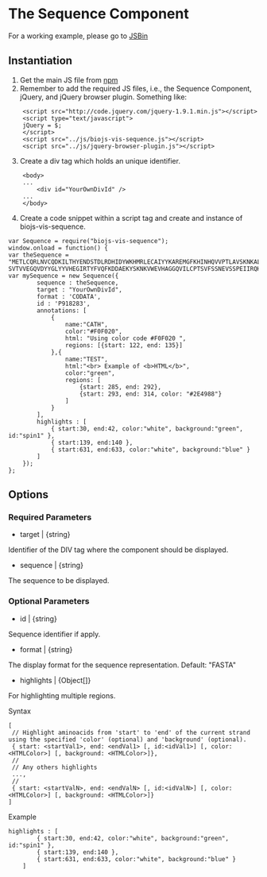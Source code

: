 # The Sequence Component #

For a working example, please go to [JSBin](http://jsbin.com/jixehituxopa/1/edit)

## Instantiation ##
1. Get the main JS file from [npm](https://www.npmjs.com/package/biojs-vis-sequence) 
2. Remember to add the required JS files, i.e., the Sequence Component, jQuery, and jQuery browser plugin. Something like: 
```
    <script src="http://code.jquery.com/jquery-1.9.1.min.js"></script>
    <script type="text/javascript">
    jQuery = $;
    </script>
    <script src="../js/biojs-vis-sequence.js"></script>
    <script src="../js/jquery-browser-plugin.js"></script>
```
3. Create a div tag which holds an unique identifier.
```
    <body>
    ...
    	<div id="YourOwnDivId" />
    ...
    </body>
```
4. Create a code snippet within a script tag and create and instance of biojs-vis-sequence.
```
var Sequence = require("biojs-vis-sequence");
window.onload = function() {
var theSequence = "METLCQRLNVCQDKILTHYENDSTDLRDHIDYWKHMRLECAIYYKAREMGFKHINHQVVPTLAVSKNKALQAIELQLTLETIYNSQYSNEKWTLQDVSLEVYLTAPTGCIKKHGYTVEVQFDGDICNTMHYTNWTHIYICEEAojs SVTVVEGQVDYYGLYYVHEGIRTYFVQFKDDAEKYSKNKVWEVHAGGQVILCPTSVFSSNEVSSPEIIRQHLANHPAATHTKAVALGTEETQTTIQRPRSEPDTGNPCHTTKLLHRDSVDSAPILTAFNSSHKGRINCNSNTTPIVHLKGDANTLKCLRYRFKKHCTLYTAVSSTWHWTGHNVKHKSAIVTLTYDSEWQRDQFLSQVKIPKTITVSTGFMSI";
var mySequence = new Sequence({
        sequence : theSequence,
        target : "YourOwnDivId",
        format : 'CODATA',
        id : 'P918283',
        annotations: [
       		{ 
				name:"CATH",
            	color:"#F0F020",
            	html: "Using color code #F0F020 ",
            	regions: [{start: 122, end: 135}]
          	},{ 
				name:"TEST",
         		html:"<br> Example of <b>HTML</b>",
         		color:"green",
         		regions: [
           			{start: 285, end: 292},
           			{start: 293, end: 314, color: "#2E4988"}
				]
       		}
     	],
     	highlights : [
        	{ start:30, end:42, color:"white", background:"green", id:"spin1" },
	        { start:139, end:140 },
    	    { start:631, end:633, color:"white", background:"blue" }
     	]
	});
};
```

## Options ##

### Required Parameters ###
- target | {string}

Identifier of the DIV tag where the component should be displayed.

- sequence | {string}

The sequence to be displayed.

### Optional Parameters ###
- id | {string}

Sequence identifier if apply.

- format | {string}

The display format for the sequence representation.
Default: "FASTA"

- highlights | {Object[]}

For highlighting multiple regions. 

Syntax
```
[
 // Highlight aminoacids from 'start' to 'end' of the current strand using the specified 'color' (optional) and 'background' (optional).
 { start: <startVal1>, end: <endVal1> [, id:<idVal1>] [, color: <HTMLColor>] [, background: <HTMLColor>]},
 //
 // Any others highlights
 ..., 
 //
 { start: <startValN>, end: <endValN> [, id:<idValN>] [, color: <HTMLColor>] [, background: <HTMLColor>]}
]
```

Example
```
highlights : [
        { start:30, end:42, color:"white", background:"green", id:"spin1" },
        { start:139, end:140 },
        { start:631, end:633, color:"white", background:"blue" }
    ]
```
